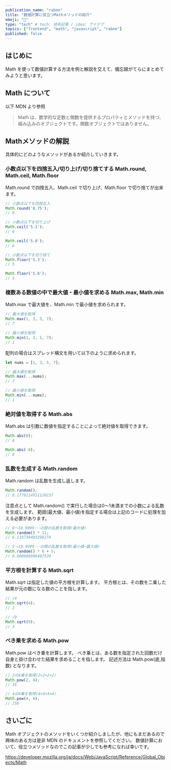 ```yaml
---
publication_name: "rabee"
title: "数値計算に役立つMathメソッドの紹介"
emoji: "🌟"
type: "tech" # tech: 技術記事 / idea: アイデア
topics: ["frontend", "math", "javascript", "rabee"]
published: false
---
```

## はじめに
Math を使って数値計算する方法を例と解説を交えて、備忘録がてらにまとめてみようと思います。

## Math について
以下 MDN より参照
> Math は、数学的な定数と関数を提供するプロパティとメソッドを持つ、組み込みのオブジェクトです。関数オブジェクトではありません。

## Mathメソッドの解説
具体的にどのようなメソッドがあるか紹介していきます。

### 小数点以下を四捨五入/切り上げ/切り捨てする Math.round, Math.ceil, Math.floor

Math.round で四捨五入、Math.ceil で切り上げ、Math.floor で切り捨てが出来ます。

```js
// 小数点以下を四捨五入
Math.round('8.75');
// 9

// 小数点以下を切り上げ
Math.ceil('5.3');
// 6

Math.ceil('5.8');
// 6

// 小数点以下を切り捨て
Math.floor('5.3');
// 5

Math.floor('5.8');
// 5
```

### 複数ある数値の中で最大値・最小値を求める Math.max, Math.min

Math.max で最大値を、Math.min で最小値を求められます。

```js
// 最大値を取得
Math.max(1, 3, 5, 7);
// 7

// 最小値を取得
Math.min(1, 3, 5, 7);
// 1
```

配列の場合はスプレッド構文を用いて以下のように求められます。
```js
let nums = [1, 3, 5, 7];

// 最大値を取得
Math.max(...nums);
// 7

// 最小値を取得
Math.min(...nums);
// 1
```

### 絶対値を取得する Math.abs

Math.abs は引数に数値を指定することによって絶対値を取得できます。

```js
Math.abs(8);
// 8

Math.abs(-8);
// 8
```

### 乱数を生成する Math.random

Math.random は乱数を生成し返します。

```js
Math.random();
// 0.1779214911120237
```

注意点として Math.random() で実行した場合は0〜1未満までの小数による乱数を生成します。
範囲(最大値、最小値)を指定する場合は上記のコードに処理を加える必要があります。

```js
// 0〜10.9999･･･の間の乱数を取得(最大値)
Math.random() * 11;
// 6.119739403298274

// 5〜10.9999･･･の間の乱数を取得(最小値~最大値)
Math.random() * 6 + 5;
// 9.000008996407539
```

### 平方根を計算する Math.sqrt

Math.sqrt は指定した値の平方根を計算します。
平方根とは、その数を二乗した結果が元の数になる数のことを指します。

```js
// √4
Math.sqrt(4);
// 2

// √9
Math.sqrt(9);
// 3
```

### べき乗を求める Math.pow

Math.pow はべき乗を計算します。
べき乗とは、ある数を指定された回数だけ自身と掛け合わせた結果を求めることを指します。
記述方法は Math.pow(底,指数) となります。

```js
// 2の4乗を取得(2×2×2×2)
Math.pow(2, 4);
// 16

// 4の4乗を取得(4×4×4×4)
Math.pow(4, 4);
// 256
```

## さいごに
Math オブジェクトのメソッドをいくつか紹介しましたが、他にもまだあるので興味のある方は是非 MDN のドキュメントを参照してください。
数値計算において、役立つメソッドなのでこの記事が少しでも参考になれば幸いです。

https://developer.mozilla.org/ja/docs/Web/JavaScript/Reference/Global_Objects/Math